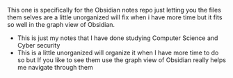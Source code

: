 
This one is specifically for the Obsidian notes repo just letting you the files them selves are a little unorganized will fix when i have more time but it fits so well in the graph view of Obsidian. 

- This is just my notes that I have done studying Computer Science and Cyber security 
- This is a little unorganized will organize it when I have more time to do so but If you like to see them use the graph view of Obsidian really helps me navigate through them



